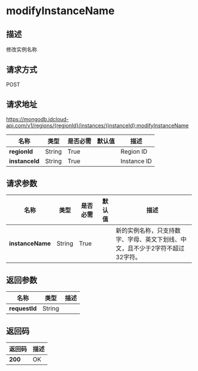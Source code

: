 # modifyInstanceName


## 描述
修改实例名称

## 请求方式
POST

## 请求地址
https://mongodb.jdcloud-api.com/v1/regions/{regionId}/instances/{instanceId}:modifyInstanceName

|名称|类型|是否必需|默认值|描述|
|---|---|---|---|---|
|**regionId**|String|True| |Region ID|
|**instanceId**|String|True| |Instance ID|

## 请求参数
|名称|类型|是否必需|默认值|描述|
|---|---|---|---|---|
|**instanceName**|String|True| |新的实例名称，只支持数字、字母、英文下划线、中文，且不少于2字符不超过32字符。|


## 返回参数
|名称|类型|描述|
|---|---|---|
|**requestId**|String| |


## 返回码
|返回码|描述|
|---|---|
|**200**|OK|
